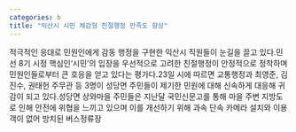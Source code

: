 ```yaml
---
categories: b
title: "익산시 시민 체감형 친절행정 만족도 향상"
---
```

적극적인 응대로 민원인에게 감동 행정을 구현한 익산시 직원들이 눈길을 끌고 있다.민선 8기 시정 핵심인‘시민’의 입장을 우선적으로 고려한 친절행정이 안정적으로 정착하며 민원인들로부터 큰 호응을 얻고 있다는 평가다.23일 시에 따르면 교통행정과 최영준, 김진수, 권태헌 주무관 등 3명이 성당면 주민들이 제기한 민원에 대해 신속하게 대응해 귀감이 되고 있다.성당면 상와마을 주민들은 지난달 국민신문고를 통해 마을 주변 지방도로 인해 안전에 위협을 느끼고 있으며 이를 개선하기 위해 과속 단속 카메라 설치와 이용객이 없어 방치된 버스정류장